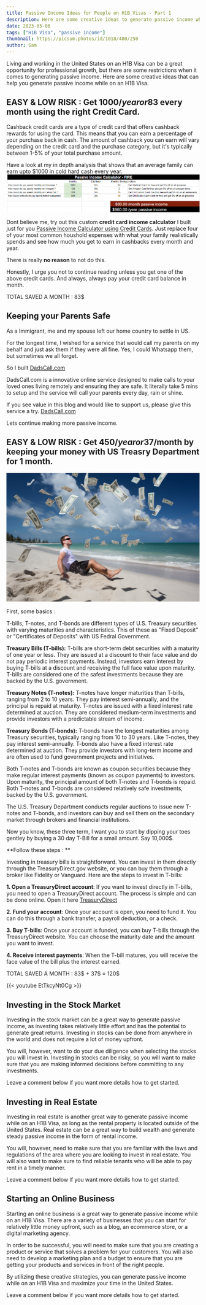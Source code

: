 ```yaml
---
title: Passive Income Ideas for People on H1B Visas - Part 1
description: Here are some creative ideas to generate passive income while on an H1B Visa 
date: 2023-05-06
tags: ["H1B Visa", "passive income"] 
thumbnail: https://picsum.photos/id/1018/400/250
author: Sam
---
```


Living and working in the United States on an H1B Visa can be a great opportunity for professional growth, but there are some restrictions when it comes to generating passive income. Here are some creative ideas that can help you generate passive income while on an H1B Visa. 

## EASY & LOW RISK : Get 1000$/year or 83$ every month using the right Credit Card.

Cashback credit cards are a type of credit card that offers cashback rewards for using the card. This means that you can earn a percentage of your purchase back in cash. The amount of cashback you can earn will vary depending on the credit card and the purchase category, but it's typically between 1-5% of your total purchase amount.


Have a look at my in depth analysis that shows that an average family can earn upto $1000 in cold hard cash every year.
![passive-income-calculator](/calculator.png)

Dont believe me, try out this custom **credit card income calculator** I built just for you [Passive Income Calculator using Credit Cards](/subsrcibe/). Just replace four of your most common houshold expenses with what your family realistically spends and see how much you get to earn in cashbacks every month and year.

There is really **no reason** to not do this. 

Honestly, I urge you not to continue reading unless you get one of the above credit cards.
And always, always pay your credit card balance in month.

TOTAL SAVED A MONTH : 83$


## Keeping your Parents Safe 

As a Immigrant, me and my spouse left our home country to settle in US.

For the longest time, I wished for a service that would call my parents on my behalf and just ask them if they were all fine. Yes, I could Whatsapp them, but sometimes we all forget. 

So I built [DadsCall.com](https://www.DadsCall.com/) 

DadsCall.com is a innovative online service designed to make calls to your loved ones living remotely and ensuring they are safe. It literally take 5 mins to setup and the service will call your parents every day, rain or shine.

If you see value in this blog and would like to support us, please give this service a try. [DadsCall.com](https://www.DadsCall.com/) 

Lets continue making more passive income.

## EASY & LOW RISK : Get 450$/year or 37$/month by keeping your money with US Treasry Department for 1 month.

![TBills](/tbills.png)

First, some basics : 

T-bills, T-notes, and T-bonds are different types of U.S. Treasury securities with varying maturities and characteristics. This of these as "Fixed Deposit" or "Certificates of Deposits" with US Fedral Government.

**Treasury Bills (T-bills):** T-bills are short-term debt securities with a maturity of one year or less. They are issued at a discount to their face value and do not pay periodic interest payments. Instead, investors earn interest by buying T-bills at a discount and receiving the full face value upon maturity. T-bills are considered one of the safest investments because they are backed by the U.S. government.

**Treasury Notes (T-notes):** T-notes have longer maturities than T-bills, ranging from 2 to 10 years. They pay interest semi-annually, and the principal is repaid at maturity. T-notes are issued with a fixed interest rate determined at auction. They are considered medium-term investments and provide investors with a predictable stream of income.

**Treasury Bonds (T-bonds):** T-bonds have the longest maturities among Treasury securities, typically ranging from 10 to 30 years. Like T-notes, they pay interest semi-annually. T-bonds also have a fixed interest rate determined at auction. They provide investors with long-term income and are often used to fund government projects and initiatives.

Both T-notes and T-bonds are known as coupon securities because they make regular interest payments (known as coupon payments) to investors. Upon maturity, the principal amount of both T-notes and T-bonds is repaid. Both T-notes and T-bonds are considered relatively safe investments, backed by the U.S. government.

The U.S. Treasury Department conducts regular auctions to issue new T-notes and T-bonds, and investors can buy and sell them on the secondary market through brokers and financial institutions.


Now you know, these three term, I want you to start by dipping your toes gentley by buying a 30 day T-Bill for a small amount. Say 10,000$. 

**Follow these steps : **

Investing in treasury bills is straightforward. You can invest in them directly through the TreasuryDirect.gov website, or you can buy them through a broker like Fidelity or Vanguard. Here are the steps to invest in T-bills:

**1. Open a TreasuryDirect account**: If you want to invest directly in T-bills, you need to open a TreasuryDirect account. The process is simple and can be done online. Open it here [TreasuryDirect](https://www.treasurydirect.gov/) 

**2. Fund your account**: Once your account is open, you need to fund it. You can do this through a bank transfer, a payroll deduction, or a check.

**3. Buy T-bills**: Once your account is funded, you can buy T-bills through the TreasuryDirect website. You can choose the maturity date and the amount you want to invest.

**4. Receive interest payments**: When the T-bill matures, you will receive the face value of the bill plus the interest earned.

TOTAL SAVED A MONTH : 83$ + 37$ = 120$

{{< youtube EtTkcyNt0Cg >}}



## Investing in the Stock Market 

Investing in the stock market can be a great way to generate passive income, as investing takes relatively little effort and has the potential to generate great returns. Investing in stocks can be done from anywhere in the world and does not require a lot of money upfront. 

You will, however, want to do your due diligence when selecting the stocks you will invest in. Investing in stocks can be risky, so you will want to make sure that you are making informed decisions before committing to any investments.

Leave a comment below if you want more details how to get started.

## Investing in Real Estate 

Investing in real estate is another great way to generate passive income while on an H1B Visa, as long as the rental property is located outside of the United States. Real estate can be a great way to build wealth and generate steady passive income in the form of rental income. 

You will, however, need to make sure that you are familiar with the laws and regulations of the area where you are looking to invest in real estate. You will also want to make sure to find reliable tenants who will be able to pay rent in a timely manner. 

Leave a comment below if you want more details how to get started.

## Starting an Online Business 

Starting an online business is a great way to generate passive income while on an H1B Visa. There are a variety of businesses that you can start for relatively little money upfront, such as a blog, an ecommerce store, or a digital marketing agency. 

In order to be successful, you will need to make sure that you are creating a product or service that solves a problem for your customers. You will also need to develop a marketing plan and a budget to ensure that you are getting your products and services in front of the right people.

By utilizing these creative strategies, you can generate passive income while on an H1B Visa and maximize your time in the United States.

Leave a comment below if you want more details how to get started.
